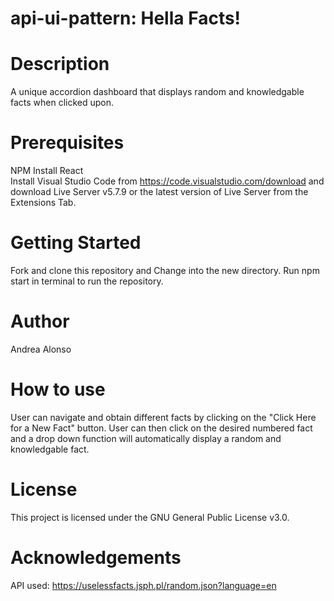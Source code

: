 # api-ui-pattern: Hella Facts!

# Description
A unique accordion dashboard that displays random and knowledgable facts when clicked upon.

# Prerequisites
NPM Install
React  
Install Visual Studio Code from https://code.visualstudio.com/download and download Live Server v5.7.9 or the latest version of Live Server from the Extensions Tab.

# Getting Started
Fork and clone this repository and Change into the new directory. Run npm start in terminal to run the repository. 

# Author
Andrea Alonso

# How to use
User can navigate and obtain different facts by clicking on the "Click Here for a New Fact" button. User can then click on the desired numbered fact and a drop down function will automatically display a random and knowledgable fact. 

# License
This project is licensed under the GNU General Public License v3.0.

# Acknowledgements
API used: https://uselessfacts.jsph.pl/random.json?language=en
